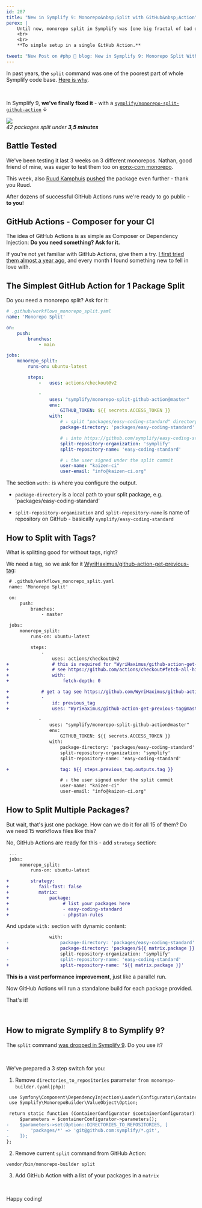 ```yaml
---
id: 287
title: "New in Symplify 9: Monorepo&nbsp;Split with GitHub&nbsp;Action"
perex: |
    Until now, monorepo split in Symplify was [one big fractal of bad design](/blog/2020/11/02/symplify-monorepo-builder-split-fractal-of-bad-design/). In Symplify 9 and with technologies of 2020, we've decided to change that.
    <br>
    <br>
    **To simple setup in a single GitHub Action.**

tweet: "New Post on #php 🐘 blog: New in Symplify 9: Monorepo Split With GitHub Action"
---
```


In past years, the `split` command was one of the poorest part of whole Symplify code base. [Here is why](/blog/2020/11/02/symplify-monorepo-builder-split-fractal-of-bad-design/).

<br>

In Symplify 9, **we've finally fixed it** - with a [`symplify/monorepo-split-github-action`](https://github.com/symplify/monorepo-split-github-action) ↓

<div class="text-center mt-3 mb-5">
    <img src="/assets/images/posts/2020/split_monorepo.png" class="img-thumbnail">
    <br>
    <em>42 packages split under <strong>3,5 minutes</strong></em>
</div>


## Battle Tested

We've been testing it last 3 weeks on 3 different monorepos. Nathan, good friend of mine, was eager to test them too on [eonx-com monorepo](https://github.com/eonx-com/easy-monorepo/blob/master/.github/workflows/split_packages.yml).

This week, also [Ruud Kamphuis](https://github.com/ruudk) [pushed](https://github.com/symplify/github-actions/commits?author=ruudk) the package even further - thank you Ruud.

After dozens of successful GitHub Actions runs we're ready to go public - **to you**!

## GitHub Actions - Composer for your CI

The idea of GitHub Actions is as simple as Composer or Dependency Injection: **Do you need something? Ask for it.**

If you're not yet familiar with GitHub Actions, give them a try. [I first tried them almost a year ago](/blog/2020/01/27/switch-travis-to-github-actions-to-reduce-stress/), and every month I found something new to fell in love with.

## The Simplest GitHub Action for 1 Package Split

Do you need a monorepo split? Ask for it:

```yaml
# .github/workflows_monorepo_split.yaml
name: 'Monorepo Split'

on:
    push:
        branches:
            - main

jobs:
    monorepo_split:
        runs-on: ubuntu-latest

        steps:
            -   uses: actions/checkout@v2

            -
                uses: "symplify/monorepo-split-github-action@master"
                env:
                    GITHUB_TOKEN: ${{ secrets.ACCESS_TOKEN }}
                with:
                    # ↓ split "packages/easy-coding-standard" directory
                    package-directory: 'packages/easy-coding-standard'

                    # ↓ into https://github.com/symplify/easy-coding-standard repository
                    split-repository-organization: 'symplify'
                    split-repository-name: 'easy-coding-standard'

                    # ↓ the user signed under the split commit
                    user-name: "kaizen-ci"
                    user-email: "info@kaizen-ci.org"
```

The section `with:` is where you configure the output.

- `package-directory` is a local path to your split package, e.g. 'packages/easy-coding-standard'

- `split-repository-organization` and `split-repository-name` is name of repository on GitHub - basically `symplify/easy-coding-standard`

## How to Split with Tags?

What is splitting good for without tags, right?

We need a tag, so we ask for it [WyriHaximus/github-action-get-previous-tag](https://github.com/WyriHaximus/github-action-get-previous-tag):

```diff
 # .github/workflows_monorepo_split.yaml
 name: 'Monorepo Split'

 on:
     push:
         branches:
             - master

 jobs:
     monorepo_split:
         runs-on: ubuntu-latest

         steps:
             -
                 uses: actions/checkout@v2
+                # this is required for "WyriHaximus/github-action-get-previous-tag" workflow
+                # see https://github.com/actions/checkout#fetch-all-history-for-all-tags-and-branches
+                with:
+                    fetch-depth: 0

+            # get a tag see https://github.com/WyriHaximus/github-action-get-previous-tag
+            -
+                id: previous_tag
+                uses: "WyriHaximus/github-action-get-previous-tag@master"

            -
                uses: "symplify/monorepo-split-github-action@master"
                env:
                    GITHUB_TOKEN: ${{ secrets.ACCESS_TOKEN }}
                with:
                    package-directory: 'packages/easy-coding-standard'
                    split-repository-organization: 'symplify'
                    split-repository-name: 'easy-coding-standard'

+                   tag: ${{ steps.previous_tag.outputs.tag }}

                    # ↓ the user signed under the split commit
                    user-name: "kaizen-ci"
                    user-email: "info@kaizen-ci.org"
```

## How to Split Multiple Packages?

But wait, that's just one package. How can we do it for all 15 of them? Do we need 15 workflows files like this?

No, GitHub Actions are ready for this - add `strategy` section:

```diff
 ...
 jobs:
     monorepo_split:
         runs-on: ubuntu-latest

+        strategy:
+           fail-fast: false
+           matrix:
+               package:
+                    # list your packages here
+                    - easy-coding-standard
+                    - phpstan-rules
```

And update `with:` section with dynamic content:

```diff
                with:
-                   package-directory: 'packages/easy-coding-standard'
+                   package-directory: 'packages/${{ matrix.package }}'
                    split-repository-organization: 'symplify'
-                   split-repository-name: 'easy-coding-standard'
+                   split-repository-name: '${{ matrix.package }}'
```

**This is a vast performance improvement**, just like a parallel run.

Now GitHub Actions will run a standalone build for each package provided.


That's it!

<br>

## How to migrate Symplify 8 to Symplify 9?

The `split` command [was dropped in Symplify 9](https://github.com/symplify/symplify/pull/2490/files#diff-f4265307118be2f5d2389968d183656ebf8a0e8a7e711ed42101bd1bb179034f). Do you use it?

<br>

We've prepared a 3 step switch for you:

1. Remove `directories_to_repositories` parameter `from monorepo-builder.(yaml|php)`:

```diff
 use Symfony\Component\DependencyInjection\Loader\Configurator\ContainerConfigurator;
 use Symplify\MonorepoBuilder\ValueObject\Option;

 return static function (ContainerConfigurator $containerConfigurator): void {
     $parameters = $containerConfigurator->parameters();
-    $parameters->set(Option::DIRECTORIES_TO_REPOSITORIES, [
-        'packages/*' => 'git@github.com:symplify/*.git',
-    ]);
};
```

2. Remove current `split` command from GitHub Action:

```bash
vendor/bin/monorepo-builder split
```

3. Add GitHub Action with a list of your packages in a `matrix`

<br>

Happy coding!

